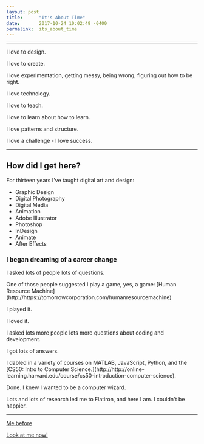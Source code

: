 ```yaml
---
layout: post
title:      "It's About Time"
date:       2017-10-24 10:02:49 -0400
permalink:  its_about_time
---
```


---
<p>I love to design.</p>
<p>I love to create.</p>
<p>I love experimentation, getting messy, being wrong, figuring out how to be right.</p>
<p>I love technology. </p>
<p>I love to teach.</p>
<p>I love to learn about how to learn.</p>
<p>I love patterns and structure.</p>
<p>I love a challenge - I love success.</p>

--- 
## How did I get here?
For thirteen years I've taught digital art and design:
* Graphic Design
* Digital Photography
* Digital Media
* Animation
* Adobe Illustrator
* Photoshop
* InDesign
* Animate
* After Effects

### I began dreaming of a career change

<p>I asked lots of people lots of questions.</p>
<p>One of those people suggested I play a game, yes, a game:  [Human Resource Machine](http://https://tomorrowcorporation.com/humanresourcemachine) </p>
<p>I played it.</p>
<p>I loved it.</p>
<p>I asked lots more people lots more questions about coding and development.</p>
<p>I got lots of answers.</p>
<p>I dabled in a variety of courses on MATLAB, JavaScript, Python, and the [CS50: Intro to Computer Science.](http://http://online-learning.harvard.edu/course/cs50-introduction-computer-science).</p>
<p>Done. I knew I wanted to be a computer wizard.</p>
<p>Lots and lots of research led me to Flatiron, and here I am. I couldn't be happier.</p>

---
[Me before](http://www.dumpaday.com/wp-content/uploads/2014/03/funny-dogs-sleeping-anywhere-28.jpg)

[Look at me now!](https://i.pinimg.com/736x/60/34/6a/60346aad1a0e22af3e97ac9dd3118add--happy-puppy-happy-dogs.jpg)





